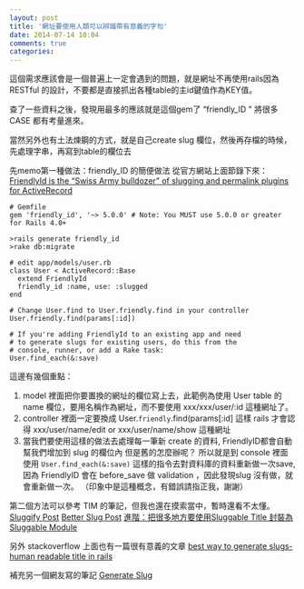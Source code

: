 ```yaml
---
layout: post
title: '網址要使用人類可以辨識帶有意義的字句'
date: 2014-07-14 10:04
comments: true
categories: 
---
```

這個需求應該會是一個普遍上一定會遇到的問題，就是網址不再使用rails因為 RESTful 的設計，不要都是直接抓出各種table的主id鍵值作為KEY值。

查了一些資料之後，發現用最多的應該就是這個gem了 “friendly_ID " 將很多 CASE 都有考量進來。 

當然另外也有土法煉鋼的方式，就是自己create slug 欄位，然後再存檔的時候，先處理字串，再寫到table的欄位去 

先memo第一種做法：friendly_ID 的簡便做法
從官方網站上面節錄下來： [FriendlyId is the “Swiss Army bulldozer” of slugging and permalink plugins for ActiveRecord](https://github.com/norman/friendly_id)

```
# Gemfile
gem 'friendly_id', '~> 5.0.0' # Note: You MUST use 5.0.0 or greater for Rails 4.0+

>rails generate friendly_id
>rake db:migrate

# edit app/models/user.rb
class User < ActiveRecord::Base
  extend FriendlyId
  friendly_id :name, use: :slugged
end

# Change User.find to User.friendly.find in your controller
User.friendly.find(params[:id])

# If you're adding FriendlyId to an existing app and need
# to generate slugs for existing users, do this from the
# console, runner, or add a Rake task:
User.find_each(&:save)

```
這邊有幾個重點：
1. model 裡面把你要置換的網址的欄位寫上去，此範例為使用 User table 的 name 欄位，要用名稱作為網址，而不要使用 xxx/xxx/user/:id  這種網址了。 
2. controller 裡面一定要換成  User.`friendly`.find(params[:id]
這樣 rails 才會認得  xxx/user/name/edit or xxx/user/name/show 這種網址  
3. 當我們要使用這樣的做法去處理每一筆新 create 的資料, FriendlyID都會自動幫我們增加到 slug 的欄位內 
但是舊的怎麼辦呢？  所以就是到 console 裡面使用 ` User.find_each(&:save) ` 這樣的指令去對資料庫的資料重新做一次save,  因為 FriendlyID 會在 before_save 做 validation ，因此發現slug 沒有做，就會重新做一次。 （印象中是這種概念，有錯誤請指正我，謝謝）

第二個方法可以參考 TIM 的筆記，但我也還在摸索當中，暫時還看不太懂。 
[Sluggify Post](http://disco26.logdown.com/posts/171238-30-coder79-day-241-tea-leaf-course-2-week-4-sluggify-posts)
[Better Slug Post](http://disco26.logdown.com/posts/171360-30-coder81-day-242-tea-leaf-course-2-week-4-better-slugs)
[進階：把很多地方要使用Sluggable Title 封裝為 Sluggable Module](http://disco26.logdown.com/posts/171391-30-coder83-day-242-tea-leaf-course-2-week-4-sluggable-module)

另外 stackoverflow 上面也有一篇很有意義的文章
[best way to generate slugs-human readable title in rails](http://stackoverflow.com/questions/1302022/best-way-to-generate-slugs-human-readable-ids-in-rails)

補充另一個網友寫的筆記
[Generate Slug](http://arthurpai.logdown.com/posts/2014/06/21/generate-slug)